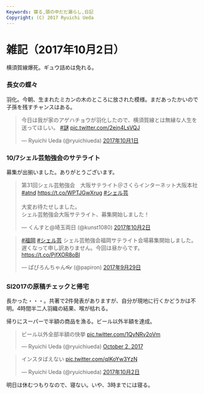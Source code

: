 ```yaml
---
Keywords: 寝る,頭の中だだ漏らし,日記
Copyright: (C) 2017 Ryuichi Ueda
---
```


# 雑記（2017年10月2日）

横須賀線爆死。ギュウ詰めは免れる。

### 長女の蝶々

羽化。今朝、生まれたミカンの木のところに放された模様。まだあったかいので子孫を残すチャンスはある。

<blockquote class="twitter-tweet" data-lang="ja"><p lang="ja" dir="ltr">今日は我が家のアゲハチョウが羽化したので、横須賀線とは無縁な人生を送ってほしい。 <a href="https://twitter.com/hashtag/%E8%AC%8E?src=hash&amp;ref_src=twsrc%5Etfw">#謎</a> <a href="https://t.co/2ejn4LsVQJ">pic.twitter.com/2ejn4LsVQJ</a></p>&mdash; Ryuichi Ueda (@ryuichiueda) <a href="https://twitter.com/ryuichiueda/status/914638218468851712?ref_src=twsrc%5Etfw">2017年10月1日</a></blockquote>
<script async src="//platform.twitter.com/widgets.js" charset="utf-8"></script>

### 10/7シェル芸勉強会のサテライト

募集が出揃いました。ありがとうございます。

<blockquote class="twitter-tweet" data-lang="ja"><p lang="ja" dir="ltr">第31回シェル芸勉強会　大阪サテライト＠さくらインターネット大阪本社 <a href="https://twitter.com/hashtag/atnd?src=hash&amp;ref_src=twsrc%5Etfw">#atnd</a> <a href="https://t.co/WPTJGwXrug">https://t.co/WPTJGwXrug</a> <a href="https://twitter.com/hashtag/%E3%82%B7%E3%82%A7%E3%83%AB%E8%8A%B8?src=hash&amp;ref_src=twsrc%5Etfw">#シェル芸</a><br><br>大変お待たせしました。<br>シェル芸勉強会大阪サテライト、募集開始しました！</p>&mdash; くんすと@埼玉両日 (@kunst1080) <a href="https://twitter.com/kunst1080/status/914815774472142850?ref_src=twsrc%5Etfw">2017年10月2日</a></blockquote>
<script async src="//platform.twitter.com/widgets.js" charset="utf-8"></script>

<blockquote class="twitter-tweet" data-lang="ja"><p lang="ja" dir="ltr"><a href="https://twitter.com/hashtag/%E7%A6%8F%E5%B2%A1?src=hash&amp;ref_src=twsrc%5Etfw">#福岡</a> <a href="https://twitter.com/hashtag/%E3%82%B7%E3%82%A7%E3%83%AB%E8%8A%B8?src=hash&amp;ref_src=twsrc%5Etfw">#シェル芸</a> シェル芸勉強会福岡サテライト会場募集開始しました。遅くなって申し訳ありません。今回は昼からです。 <a href="https://t.co/PjfXOR8oBl">https://t.co/PjfXOR8oBl</a></p>&mdash; ぱぴろんちゃん👓 (@papiron) <a href="https://twitter.com/papiron/status/913785041456467968?ref_src=twsrc%5Etfw">2017年9月29日</a></blockquote>
<script async src="//platform.twitter.com/widgets.js" charset="utf-8"></script>

### SI2017の原稿チェックと帰宅

長かった・・・。共著で2件発表がありますが、自分が現地に行くかどうかは不明。4時間半二人羽織の結果、喉が枯れる。


帰りにスーパーで半額の商品を漁る。ビール以外半額を達成。

<blockquote class="twitter-tweet" data-partner="tweetdeck"><p lang="ja" dir="ltr">ビール以外全部半額の快挙 <a href="https://t.co/1QyNRv2oVm">pic.twitter.com/1QyNRv2oVm</a></p>&mdash; Ryuichi Ueda (@ryuichiueda) <a href="https://twitter.com/ryuichiueda/status/914872325417320448?ref_src=twsrc%5Etfw">October 2, 2017</a></blockquote>
<script async src="//platform.twitter.com/widgets.js" charset="utf-8"></script>

<blockquote class="twitter-tweet" data-lang="ja"><p lang="ja" dir="ltr">インスタばえない <a href="https://t.co/qIKoYw3YzN">pic.twitter.com/qIKoYw3YzN</a></p>&mdash; Ryuichi Ueda (@ryuichiueda) <a href="https://twitter.com/ryuichiueda/status/914862034348498944?ref_src=twsrc%5Etfw">2017年10月2日</a></blockquote>
<script async src="//platform.twitter.com/widgets.js" charset="utf-8"></script>



明日は休むつもりなので、寝ない。いや、3時までには寝る。
